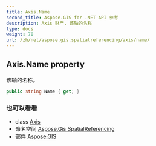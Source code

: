 ```yaml
---
title: Axis.Name
second_title: Aspose.GIS for .NET API 参考
description: Axis 财产. 该轴的名称
type: docs
weight: 70
url: /zh/net/aspose.gis.spatialreferencing/axis/name/
---
```

## Axis.Name property

该轴的名称。

```csharp
public string Name { get; }
```

### 也可以看看

* class [Axis](../)
* 命名空间 [Aspose.Gis.SpatialReferencing](../../axis/)
* 部件 [Aspose.GIS](../../../)


